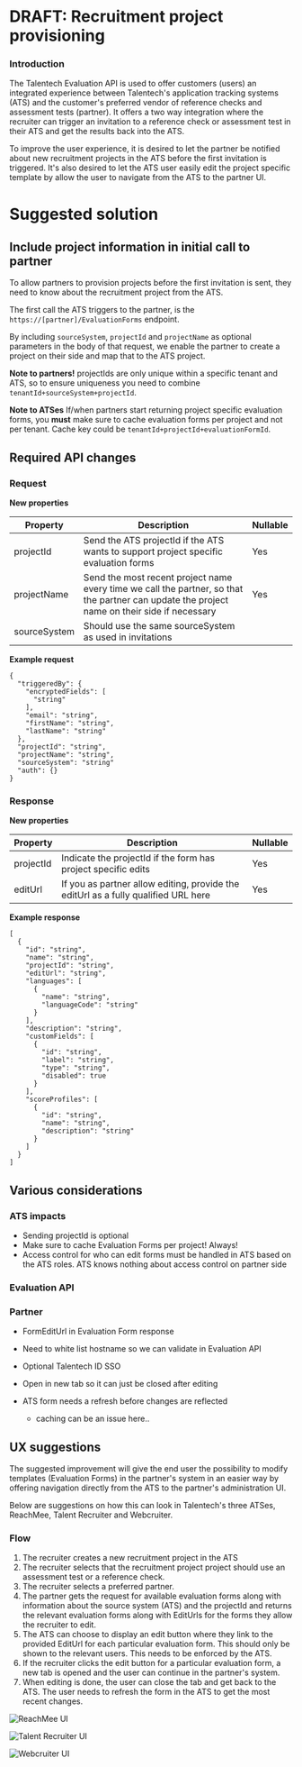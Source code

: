 # DRAFT: Recruitment project provisioning

### Introduction
The Talentech Evaluation API is used to offer customers (users) an integrated experience between Talentech's application tracking systems (ATS) and the customer's preferred vendor of reference checks and assessment tests (partner). It offers a two way integration where the recruiter can trigger an invitation to a reference check or assessment test in their ATS and get the results back into the ATS. 

To improve the user experience, it is desired to let the partner be notified about new recruitment projects in the ATS before the first invitation is triggered. It's also desired to let the ATS user easily edit the project specific template by allow the user to navigate from the ATS to the partner UI.


# Suggested solution

## Include project information in initial call to partner

To allow partners to provision projects before the first invitation is sent, they need to know about the recruitment project from the ATS. 

The first call the ATS triggers to the partner, is the `https://[partner]/EvaluationForms` endpoint.

By including `sourceSystem`, `projectId` and `projectName` as optional parameters in the body of that request, we enable the partner to create a project on their side and map that to the ATS project.

**Note to partners!** projectIds are only unique within a specific tenant and ATS, so to ensure uniqueness you need to combine `tenantId+sourceSystem+projectId`. 

**Note to ATSes** If/when partners start returning project specific evaluation forms, you __must__ make sure to cache evaluation forms per project and not per tenant. Cache key could be `tenantId+projectId+evaluationFormId`.


## Required API changes

### Request

**New properties**

|Property|Description|Nullable|
|---|---|---|
|projectId|Send the ATS projectId if the ATS wants to support project specific evaluation forms| Yes |
|projectName|Send the most recent project name every time we call the partner, so that the partner can update the project name on their side if necessary| Yes |
|sourceSystem|Should use the same sourceSystem as used in invitations| |

**Example request**
```
{
  "triggeredBy": {
    "encryptedFields": [
      "string"
    ],
    "email": "string",
    "firstName": "string",
    "lastName": "string"
  },
  "projectId": "string",
  "projectName": "string",
  "sourceSystem": "string"
  "auth": {}
}
```

### Response

**New properties**

|Property|Description|Nullable|
|---|---|---|
|projectId|Indicate the projectId if the form has project specific edits| Yes |
|editUrl|If you as partner allow editing, provide the editUrl as a fully qualified URL here| Yes |

**Example response**

```
[
  {
    "id": "string",
    "name": "string",
    "projectId": "string", 
    "editUrl": "string", 
    "languages": [
      {
        "name": "string",
        "languageCode": "string"
      }
    ],
    "description": "string",
    "customFields": [
      {
        "id": "string",
        "label": "string",
        "type": "string",
        "disabled": true
      }
    ],
    "scoreProfiles": [
      {
        "id": "string",
        "name": "string",
        "description": "string"
      }
    ]
  }
]
```

## Various considerations

### ATS impacts
- Sending projectId is optional
- Make sure to cache Evaluation Forms per project! Always!
- Access control for who can edit forms must be handled in ATS based on the ATS roles. ATS knows nothing about access control on partner side

### Evaluation API


### Partner

- FormEditUrl in Evaluation Form response
- Need to white list hostname so we can validate in Evaluation API


- Optional Talentech ID SSO
- Open in new tab so it can just be closed after editing
- ATS form needs a refresh before changes are reflected
  - caching can be an issue here.. 





## UX suggestions
The suggested improvement will give the end user the possibility to modify templates (Evaluation Forms) in the partner's system in an easier way by offering navigation directly from the ATS to the partner's administration UI.

Below are suggestions on how this can look in Talentech's three ATSes, ReachMee, Talent Recruiter and Webcruiter.

### Flow
1. The recruiter creates a new recruitment project in the ATS
2. The recruiter selects that the recruitment project project should use an assessment test or a reference check.
3. The recruiter selects a preferred partner.
4. The partner gets the request for available evaluation forms along with information about the source system (ATS) and the projectId and returns the relevant evaluation forms along with EditUrls for the forms they allow the recruiter to edit.
5. The ATS can choose to display an edit button where they link to the provided EditUrl for each particular evaluation form. This should only be shown to the relevant users. This needs to be enforced by the ATS.
6. If the recruiter clicks the edit button for a particular evaluation form, a new tab is opened and the user can continue in the partner's system.
7. When editing is done, the user can close the tab and get back to the ATS. The user needs to refresh the form in the ATS to get the most recent changes.

![ReachMee UI](project-provisioning/reachmee-sketch.png)

![Talent Recruiter UI](project-provisioning/talentrecruiter-sketch.png)

![Webcruiter UI](project-provisioning/webcruiter-sketch.png)